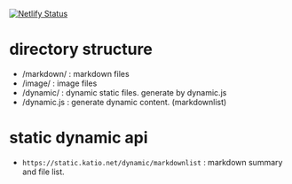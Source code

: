 [![Netlify Status](https://api.netlify.com/api/v1/badges/30d2540f-a3c7-40af-943c-553c89358924/deploy-status)](https://app.netlify.com/sites/static-katio-net/deploys)

# directory structure

- /markdown/ : markdown files
- /image/ : image files
- /dynamic/ : dynamic static files. generate by dynamic.js
- /dynamic.js : generate dynamic content. (markdownlist)

# static dynamic api

- `https://static.katio.net/dynamic/markdownlist` : markdown summary and file list.

